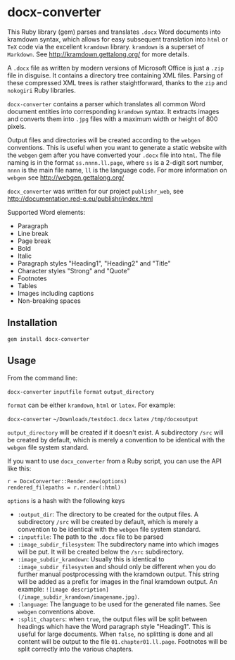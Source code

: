 docx-converter
=================

This Ruby library (gem) parses and translates `.docx` Word documents into kramdown syntax, which allows for easy subsequent translation into `html` or `TeX` code via the excellent `kramdown` library. `kramdown` is a superset of `Markdown`. See http://kramdown.gettalong.org/ for more details.

A `.docx` file as written by modern versions of Microsoft Office is just a `.zip` file in disguise. It contains a directory tree containing XML files. Parsing of these compressed XML trees is rather staightforward, thanks to the `zip` and `nokogiri` Ruby libraries.

`docx-converter` contains a parser which translates all common Word document entities into corresponding `kramdown` syntax. It extracts images and converts them into `.jpg` files with a maximum width or height of 800 pixels.

Output files and directories will be created according to the `webgen` conventions. This is useful when you want to generate a static website with the `webgen` gem after you have converted your `.docx` file into `html`. The file naming is in the format `ss.nnnn.ll.page`, where `ss` is a 2-digit sort number, `nnnn` is the main file name, `ll` is the language code. For more information on `webgen` see http://webgen.gettalong.org/

`docx_converter` was written for our project `publishr_web`, see http://documentation.red-e.eu/publishr/index.html

Supported Word elements:

* Paragraph
* Line break
* Page break
* Bold
* Italic
* Paragraph styles "Heading1", "Heading2" and "Title"
* Character styles "Strong" and "Quote"
* Footnotes
* Tables
* Images including captions
* Non-breaking spaces

Installation
----------

`gem install docx-converter`

Usage
----------

From the command line:

`docx-converter` `inputfile` `format` `output_directory`

`format` can be either `kramdown`, `html` or `latex`. For example:

`docx-converter` `~/Downloads/testdoc1.docx` `latex` `/tmp/docxoutput`

`output_directory` will be created if it doesn't exist. A subdirectory `/src` will be created by default, which is merely a convention to be identical with the `webgen` file system standard.

If you want to use `docx_converter` from a Ruby script, you can use the API like this:

    r = DocxConverter::Render.new(options)
    rendered_filepaths = r.render(:html)
    
`options` is a hash with the following keys

* `:output_dir`: The directory to be created for the output files. A subdirectory `/src` will be created by default, which is merely a convention to be identical with the `webgen` file system standard.
* `:inputfile`: The path to the `.docx` file to be parsed
* `:image_subdir_filesystem`: The subdirectory name into which images will be put. It will be created below the `/src` subdirectory.
* `:image_subdir_kramdown`: Usually this is identical to `:image_subdir_filesystem` and should only be different when you do further manual postprocessing with the kramdown output. This string will be added as a prefix for images in the final kramdown output. An example: `![image description](/image_subdir_kramdown/imagename.jpg)`.
* `:language`: The language to be used for the generated file names. See `webgen` conventions above.
* `:split_chapters`: when `true`, the output files will be split between headings which have the Word paragraph style "Heading1". This is useful for large documents. When `false`, no splitting is done and all content will be output to the file `01.chapter01.ll.page`. Footnotes will be split correctly into the various chapters.